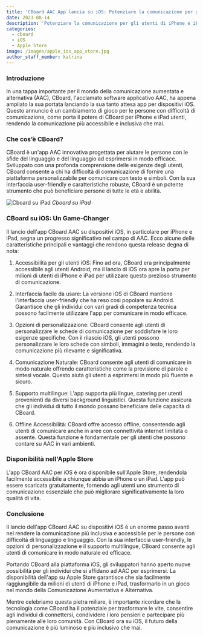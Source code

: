 ```yaml
---
title: 'CBoard AAC App lancia su iOS: Potenziare la comunicazione per gli utenti di iPhone e iPad'
date: 2023-08-14
description: 'Potenziare la comunicazione per gli utenti di iPhone e iPad'
categories:
  - cboard
  - iOS
  - Apple Store
image: /images/apple_ios_app_store.jpg
author_staff_member: katrina
---
```


### **Introduzione**

In una tappa importante per il mondo della comunicazione aumentata e alternativa (AAC), CBoard, l'acclamato software applicativo AAC, ha appena ampliato la sua portata lanciando la sua tanto attesa app per dispositivi iOS. Questo annuncio è un cambiamento di gioco per le persone con difficoltà di comunicazione, come porta il potere di CBoard per iPhone e iPad utenti, rendendo la comunicazione più accessibile e inclusiva che mai.

### **Che cos’è CBoard?**

CBoard è un'app AAC innovativa progettata per aiutare le persone con le sfide del linguaggio e del linguaggio ad esprimersi in modo efficace. Sviluppato con una profonda comprensione delle esigenze degli utenti, CBoard consente a chi ha difficoltà di comunicazione di fornire una piattaforma personalizzabile per comunicare con testo e simboli. Con la sua interfaccia user-friendly e caratteristiche robuste, CBoard è un potente strumento che può beneficiare persone di tutte le età e abilità.

![Cboard su iPad](/images/app/water-ipad-english.png) *Cboard su iPad*

### **CBoard su iOS: Un Game-Changer**

Il lancio dell'app CBoard AAC su dispositivi iOS, in particolare per iPhone e iPad, segna un progresso significativo nel campo di AAC. Ecco alcune delle caratteristiche principali e vantaggi che rendono questa release degna di nota:

1. Accessibilità per gli utenti iOS: Fino ad ora, CBoard era principalmente accessibile agli utenti Android, ma il lancio di iOS ora apre la porta per milioni di utenti di iPhone e iPad per utilizzare questo prezioso strumento di comunicazione.

2. Interfaccia facile da usare: La versione iOS di CBoard mantiene l'interfaccia user-friendly che ha reso così popolare su Android. Garantisce che gli individui con vari gradi di competenza tecnica possono facilmente utilizzare l'app per comunicare in modo efficace.

3. Opzioni di personalizzazione: CBoard consente agli utenti di personalizzare le schede di comunicazione per soddisfare le loro esigenze specifiche. Con il rilascio iOS, gli utenti possono personalizzare le loro schede con simboli, immagini o testo, rendendo la comunicazione più rilevante e significativa.

4. Comunicazione Naturale: CBoard consente agli utenti di comunicare in modo naturale offrendo caratteristiche come la previsione di parole e sintesi vocale. Questo aiuta gli utenti a esprimersi in modo più fluente e sicuro.

5. Supporto multilingue: L'app supporta più lingue, catering per utenti provenienti da diversi background linguistici. Questa funzione assicura che gli individui di tutto il mondo possano beneficiare delle capacità di CBoard.

6. Offline Accessibilità: CBoard offre accesso offline, consentendo agli utenti di comunicare anche in aree con connettività internet limitata o assente. Questa funzione è fondamentale per gli utenti che possono contare su AAC in vari ambienti.

### **Disponibilità nell'Apple Store**

L'app CBoard AAC per iOS è ora disponibile sull'Apple Store, rendendola facilmente accessibile a chiunque abbia un iPhone o un iPad. L'app può essere scaricata gratuitamente, fornendo agli utenti uno strumento di comunicazione essenziale che può migliorare significativamente la loro qualità di vita.

### **Conclusione**

Il lancio dell'app CBoard AAC su dispositivi iOS è un enorme passo avanti nel rendere la comunicazione più inclusiva e accessibile per le persone con difficoltà di linguaggio e linguaggio. Con la sua interfaccia user-friendly, le opzioni di personalizzazione e il supporto multilingue, CBoard consente agli utenti di comunicare in modo naturale ed efficace.

Portando CBoard alla piattaforma iOS, gli sviluppatori hanno aperto nuove possibilità per gli individui che si affidano ad AAC per esprimersi. La disponibilità dell'app su Apple Store garantisce che sia facilmente raggiungibile da milioni di utenti di iPhone e iPad, trasformarlo in un gioco nel mondo della Comunicazione Aumentativa e Alternativa.

Mentre celebriamo questa pietra miliare, è importante ricordare che la tecnologia come CBoard ha il potenziale per trasformare le vite, consentire agli individui di connettersi, condividere i loro pensieri e partecipare più pienamente alle loro comunità. Con CBoard ora su iOS, il futuro della comunicazione è più luminoso e più inclusivo che mai.